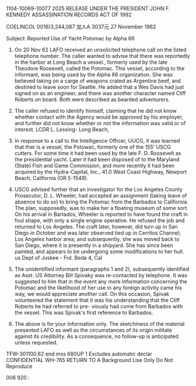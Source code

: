 1104-10069-10077 2025 RELEASE UNDER THE PRESIDENT JOHN F. KENNEDY ASSASSINATION RECORDS ACT OF 1992

COELINCOL
0016)3,244,087
加人A 3037元
27 November 1962

Subject: Reported Use of Yacht Potomac by Alpha 66

1. On 20 Nov 62 LAFO received an unsolicited telephone call on the
listed telephone number. The caller wanted to advise that there was reportedly
in the harbor at Long Beach a vessel., formerly used by the late Theodore
Roosevelt, called the Potomac. This vessel, according to the informant, was
being used by the Alpha 66 organization. She was believed taking on a carge
of weapons crated as Argentine beef, and destined to leave soon for Seattle.
He added that a Wes Davis had just signed on as an engineer, and there was
another character named Cliff Roberts on board. Both were described as bearded
adventurers.

2. The caller refused to identify himself, claiming that he did not
know whether contact with the Agency would be approved by his employer, and
further did not know whether or not the information was valid or of interest.
LCDR L. Lessing- Long Beach,
3. In response to a call to the Intelligence Officer, UUCG, it was learned
that ther is a vessel, the Potowac, formerly one of the 155' USCG cutters.
For some time it had been used by the late F. D. Roosevelt as the presidential
yacht. Later it had been disposed of to the Maryland (State) Fish and Game
Commission, and more recently it had been acquired by the Hydra-Capital, Inc.,
41.0 West Coast Highway, Newport Beach, California (OR 5-1549).

4. USCG advised further that an investigator for the Los Angeles County
Prosecutor, D. L. Wheeler, had accepted an assignment (taking leave of absence
to do so) to bring the Potomac from the Barbados to California. The plan,
supposedly, was to make her a floating museum of some sort. On his arrival
in Bartados, Wheeler is reported to have found the craft in foul shape, with
only a single engine operative. He refused the job and returned to Los Angeles.
The craft later, however, did turn up in San Diego in October and was later
observed tied up in Cerritos Channel; Los Angeles harbor area; and subsequently,
she was moved back to San Diego, where it is presently in a shipyard. She
has since been painted, and appears to be undergoing some modifications to
her hull. us Dept of Juskee - Frd. Beda 4, Cal
5. The unidentified informant (paragraphs 1 and 2), subsequently identified
as Asst. US Attorney Bill Spivaky was re-contacted by telephone. It was
suggested to him that in the event any more information concerning the Potomac
and the likelihood of her use in any foreign activity came his way, we would
appreciate another call. On this occasion, Spivak volunteered the statement
that it was his understanding that the Cliff Roberts he had referred to pre-
viously had come from Barbados with the vessel. This was Spivak's first
reference to Barbados.

6. The above is for your information only. The sketchiness of the material
presented LAFO as well as the circumstances of its origin militate against its
credibility. As a consequence, no follow-up is anticipated unless requested.

TFW-301100.62 end
mss 680UP 1
Excludes automatic
declar
CONFIDENTIAL WH-765
RETURN TO A
Background Lise Only
Do Not Reproduce

006 920
:
